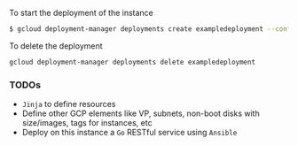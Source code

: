 To start the deployment of the instance

```sh
$ gcloud deployment-manager deployments create exampledeployment --config python/config.yaml
```

To delete the deployment
```sh
gcloud deployment-manager deployments delete exampledeployment
```

### TODOs

* `Jinja` to define resources
* Define other GCP elements like VP, subnets, non-boot disks with size/images, tags for instances, etc
* Deploy on this instance a `Go` RESTful service using `Ansible`

